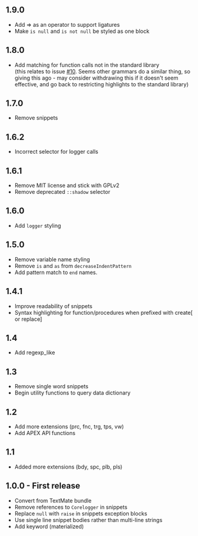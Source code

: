 ##  1.9.0

* Add => as an operator to support ligatures
* Make `is null` and `is not null` be styled as one block

## 1.8.0

* Add matching for function calls not in the standard library  
(this relates to issue [#10](https://github.com/OraOpenSource/language-oracle/issues/10). Seems other grammars do a similar thing, so giving this ago - may consider withdrawing this if it doesn't seem effective, and go back to restricting highlights to the standard library)

## 1.7.0

* Remove snippets

## 1.6.2

* Incorrect selector for logger calls

## 1.6.1

* Remove MIT license and stick with GPLv2
* Remove deprecated `::shadow` selector

## 1.6.0

* Add `logger` styling

## 1.5.0

* Remove variable name styling
* Remove `is` and `as` from `decreaseIndentPattern`
* Add pattern match to `end` names.

## 1.4.1

* Improve readability of snippets
* Syntax highlighting for function/procedures when prefixed with  create[ or replace]

## 1.4

* Add regexp_like

## 1.3

* Remove single word snippets
* Begin utility functions to query data dictionary

## 1.2

* Add more extensions (prc, fnc, trg, tps, vw)
* Add APEX API functions

## 1.1

* Added more extensions (bdy, spc, plb, pls)

## 1.0.0 - First release

* Convert from TextMate bundle
* Remove references to `Corelogger` in snippets
* Replace `null` with `raise` in snippets exception blocks
* Use single line snippet bodies rather than multi-line strings
* Add keyword (materialized)
